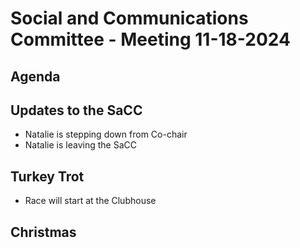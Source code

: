 # Social and Communications Committee - Meeting 11-18-2024

## Agenda

## Updates to the SaCC

* Natalie is stepping down from Co-chair
* Natalie is leaving the SaCC

## Turkey Trot

* Race will start at the Clubhouse

## Christmas